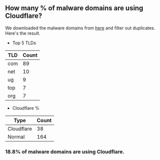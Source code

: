 ## How many % of malware domains are using Cloudflare?


We downloaded the malware domains from [here](https://urlhaus.abuse.ch) and filter out duplicates.
Here's the result.


[//]: # (start replacement)


- Top 5 TLDs

| TLD | Count |
| --- | --- |
| com | 89 |
| net | 10 |
| ug | 9 |
| top | 7 |
| org | 7 |


- Cloudflare %

| Type | Count |
| --- | --- |
| Cloudflare | 38 |
| Normal | 164 |


### 18.8% of malware domains are using Cloudflare.